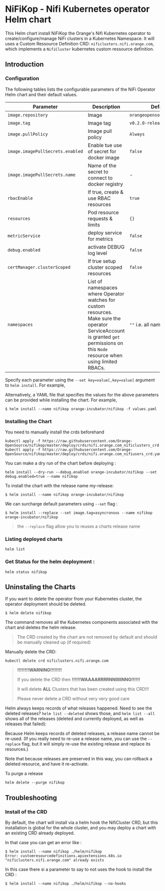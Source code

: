 # NiFiKop - Nifi Kubernetes operator Helm chart

This Helm chart install NiFiKop the Orange's Nifi Kubernetes operator to create/configure/manage NiFi 
clusters in a Kubernetes Namespace.
It will uses a Custom Ressource Definition CRD: `nificlusters.nifi.orange.com`, 
which implements a `NifiCluster` kubernetes custom ressource definition.

## Introduction

### Configuration

The following tables lists the configurable parameters of the NiFi Operator Helm chart and their default values.

| Parameter                        | Description                                      | Default                                   |
|----------------------------------|--------------------------------------------------|-------------------------------------------|
| `image.repository`               | Image                                            | `orangeopensource/nifikop`                |
| `image.tag`                      | Image tag                                        | `v0.2.0-release`                          |
| `image.pullPolicy`               | Image pull policy                                | `Always`                                  |
| `image.imagePullSecrets.enabled` | Enable tue use of secret for docker image        | `false`                                   |
| `image.imagePullSecrets.name`    | Name of the secret to connect to docker registry | -                                         |
| `rbacEnable`                     | If true, create & use RBAC resources             | `true`                                    |
| `resources`                      | Pod resource requests & limits                   | `{}`                                      |
| `metricService`                  | deploy service for metrics                       | `false`                                   |
| `debug.enabled`                  | activate DEBUG log level                         | `false`                                   |
| `certManager.clusterScoped`      | If true setup cluster scoped resources           | `false`                            |
| `namespaces`                     | List of namespaces where Operator watches for custom resources. Make sure the operator ServiceAccount is granted `get` permissions on this `Node` resource when using limited RBACs.| `""` i.e. all namespaces |

Specify each parameter using the `--set key=value[,key=value]` argument to `helm install`. For example,

Alternatively, a YAML file that specifies the values for the above parameters can be provided while installing the chart. For example,

```console
$ helm install --name nifikop orange-incubator/nifikop -f values.yaml
```

### Installing the Chart

You need to manually install the crds beforehand

```console
kubectl apply -f https://raw.githubusercontent.com/Orange-OpenSource/nifikop/master/deploy/crds/nifi.orange.com_nificlusters_crd.yaml
kubectl apply -f https://raw.githubusercontent.com/Orange-OpenSource/nifikop/master/deploy/crds/nifi.orange.com_nifiusers_crd.yaml
```

You can make a dry run of the chart before deploying :

```console 
helm install --dry-run --debug.enabled orange-incubator/nifikop --set debug.enabled=true --name nifikop
```

To install the chart with the release name my-release:

```console
$ helm install --name nifikop orange-incubator/nifikop
```

We can surcharge default parameters using `--set` flag :

```console
$ helm install --replace --set image.tag=asyncronous --name nifikop orange-incubator/nifikop
```

> the `--replace` flag allow you to reuses a charts release name


### Listing deployed charts

```
helm list
```

### Get Status for the helm deployment :

```
helm status nifikop
```

## Uninstaling the Charts

If you want to delete the operator from your Kubernetes cluster, the operator deployment 
should be deleted.

```
$ helm delete nifikop
```

The command removes all the Kubernetes components associated with the chart and deletes the helm release.

> The CRD created by the chart are not removed by default and should be manually cleaned up (if required)

Manually delete the CRD:

```
kubectl delete crd nificlusters.nifi.orange.com
```

> **!!!!!!!!WARNING!!!!!!!!**
>
> If you delete the CRD then **!!!!!!WAAAARRRRNNIIIIINNG!!!!!!**
>
> It will delete **ALL** Clusters that has been created using this CRD!!!
>
> Please never delete a CRD without very very good care


Helm always keeps records of what releases happened. Need to see the deleted releases? `helm list --deleted`
shows those, and `helm list --all` shows all of the releases (deleted and currently deployed, as well as releases that
failed):

Because Helm keeps records of deleted releases, a release name cannot be re-used. (If you really need to re-use a
release name, you can use the `--replace` flag, but it will simply re-use the existing release and replace its
resources.)

Note that because releases are preserved in this way, you can rollback a deleted resource, and have it re-activate.



To purge a release

```console
helm delete --purge nifikop
```


## Troubleshooting

### Install of the CRD

By default, the chart will install via a helm hook the NifiCluster CRD, but this installation is global for the whole
cluster, and you may deploy a chart with an existing CRD already deployed.

In that case you can get an error like :

```
$ helm install --name nifikop ./helm/nifikop
Error: customresourcedefinitions.apiextensions.k8s.io "nificlusters.nifi.orange.com" already exists
```

In this case there si a parameter to say to not uses the hook to install the CRD :

```
$ helm install --name nifikop ./helm/nifikop --no-hooks
```